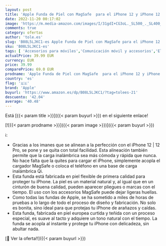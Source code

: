 ```yaml
---
layout: post
title: 'Apple Funda de Piel con MagSafe  para el iPhone 12 y iPhone 12 Pro  - Amapola de California - 6.1 Pulgadas'
date: 2022-11-20 00:17:02
image: 'https://m.media-amazon.com/images/I/31gdI+CG3oL._SL500_._SL400_.jpg'
comments: true
category: ofertas
author: 'tole.es'
slug: 'B08L5LJKC1-es Apple Funda de Piel con MagSafe para el iPhone 12 y iPhone...'
sku: 'B08L5LJKC1-es'
tags: [ 'Accesorios para móviles','Comunicación móvil y accesorios','Electrónica','Fundas y carcasas para teléfonos móviles','apple','iphone','🇪🇸', ]
actualPrice: 39.99 EUR
currency: EUR
price: 39.99
comparePrice: 69.0 EUR
prodname: 'Apple Funda de Piel con MagSafe  para el iPhone 12 y iPhone 12 Pro  - Amapola de California - 6.1 Pulgadas'
country: 'es'
flag: '🇪🇸'
brand: 'Apple'
buyurl: 'https://www.amazon.es/dp/B08L5LJKC1/?tag=tolees-21'
descuento: '42.04'
average: '40.48'
---
```


Está [{{< param title >}}]({{< param buyurl >}}) en el siguiente enlace!

[![{{< param prodname >}}]({{< param image >}})]({{< param buyurl >}})

ℹ️:

- Gracias a los imanes que se alinean a la perfección con el iPhone 12 | 12 Pro, se pone y se quita con total facilidad. Esta alineación también permite que la carga inalámbrica sea más cómoda y rápida que nunca. No hace falta que la quites para cargar el iPhone, simplemente acopla el cargador MagSafe o coloca el teléfono en una base de carga inalámbrica Qi.
- Esta funda está fabricada en piel flexible de primera calidad para proteger tu iPhone. La piel es un material natural y, al igual que en un cinturón de buena calidad, pueden aparecer pliegues o marcas con el tiempo. El uso con los accesorios MagSafe puede dejar ligeras huellas.
- Como todas las fundas de Apple, se ha sometido a miles de horas de pruebas a lo largo de todo el proceso de diseño y fabricación. No solo es bonita, sino ideal para que protejas tu iPhone de arañazos y caídas.
- Esta funda, fabricada en piel europea curtida y teñida con un proceso especial, es suave al tacto y adquiere un tono natural con el tiempo. La funda se acopla al instante y protege tu iPhone con delicadeza, sin abultar nada.

[🛒 Ver la oferta!!]({{< param buyurl >}})
